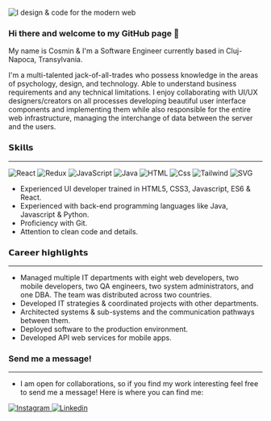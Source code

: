 ![I design & code for the modern web](https://github.com/cosmin-cojocar/cosmin-cojocar/blob/main/cover.gif)

### Hi there and welcome to my GitHub page 👋

My name is Cosmin & I'm a Software Engineer currently based in Cluj-Napoca, Transylvania.

I'm a multi-talented jack-of-all-trades who possess knowledge in the areas of psychology, design, and technology. Able 
to understand business requirements and any technical limitations. I enjoy collaborating with UI/UX designers/creators 
on all processes developing beautiful user interface components and implementing them while also responsible for the 
entire web infrastructure, managing the interchange of data between the server and the users.

### 𝗦𝗸𝗶𝗹𝗹𝘀

---

<p>
  <img alt="React" src="https://img.shields.io/badge/React-61DAFB?logo=react&logoColor=white&style=for-the-badge" />
  <img alt="Redux" src="https://img.shields.io/badge/Redux-764ABC?logo=redux&logoColor=white&style=for-the-badge" />
  <img alt="JavaScript" src="https://img.shields.io/badge/JavaScript-F7DF1E?logo=javascript&logoColor=white&style=for-the-badge" />
  <img alt="Java" src="https://img.shields.io/badge/Java-007396?logo=java&logoColor=white&style=for-the-badge" />
  <img alt="HTML" src="https://img.shields.io/badge/HTML-E34F26?logo=html5&logoColor=white&style=for-the-badge" />
  <img alt="Css" src="https://img.shields.io/badge/CSS-1572B6?logo=css3&logoColor=white&style=for-the-badge" />
  <img alt="Tailwind" src="https://img.shields.io/badge/Tailwind-38B2AC?logo=tailwind-css&logoColor=white&style=for-the-badge" />
  <img alt="SVG" src="https://img.shields.io/badge/SVG-FFB13B?logo=svg&logoColor=white&style=for-the-badge" />
</p>

- Experienced UI developer trained in HTML5, CSS3, Javascript, ES6 & React.
- Experienced with back-end programming languages like Java, Javascript & Python.
- Proficiency with Git.
- Attention to clean code and details.

### 𝗖𝗮𝗿𝗲𝗲𝗿 𝗵𝗶𝗴𝗵𝗹𝗶𝗴𝗵𝘁𝘀

---

- Managed multiple IT departments with eight web developers, two mobile developers, two QA engineers, two system administrators, and one DBA. The team was distributed across two countries.
- Developed IT strategies & coordinated projects with other departments.
- Architected systems & sub-systems and the communication pathways between them.
- Deployed software to the production environment.
- Developed API web services for mobile apps. 

### Send me a message!

---

- I am open for collaborations, so if you find my work interesting feel free to send me a message! Here is where you can find me:

<p>
  <a href="https://www.instagram.com/id_cosmin/">
    <img alt="Instagram" src="https://img.shields.io/badge/Instagram-E4405F?logo=instagram&logoColor=white&style=for-the-badge" />
  </a>
  <a href="https://www.linkedin.com/in/cosmin-cojocar/">
    <img alt="Linkedin" src="https://img.shields.io/badge/linkedin-0077B5?logo=linkedin&logoColor=white&style=for-the-badge" />
  </a>
</p>

<!--
### Github stats

---

<img align="center" src="https://github-readme-stats.vercel.app/api?username=cosmin-cojocar&count_private=true&title_color=FD9047&icon_color=FD9047&text_color=0C2233&custom_title=Cosmin+GitHub+Stats&show_icons=true" />

-->
